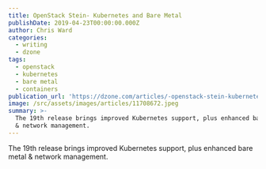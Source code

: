 ```yaml
---
title: OpenStack Stein- Kubernetes and Bare Metal
publishDate: 2019-04-23T00:00:00.000Z
author: Chris Ward
categories:
  - writing
  - dzone
tags:
  - openstack
  - kubernetes
  - bare metal
  - containers
publication_url: 'https://dzone.com/articles/-openstack-stein-kubernetes-and-bare-metal'
image: /src/assets/images/articles/11708672.jpeg
summary: >-
  The 19th release brings improved Kubernetes support, plus enhanced bare metal
  & network management.
---
```

The 19th release brings improved Kubernetes support, plus enhanced bare metal & network management.


